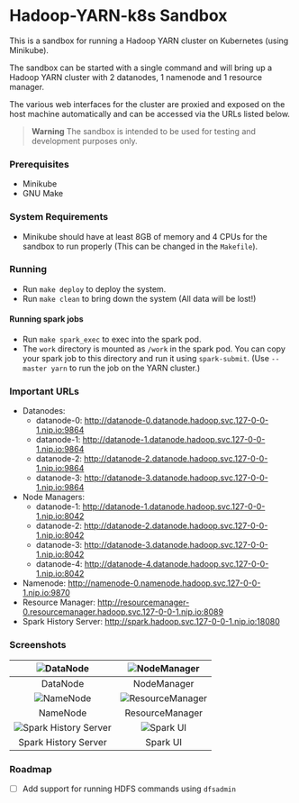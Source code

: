 # Hadoop-YARN-k8s Sandbox

This is a sandbox for running a Hadoop YARN cluster on Kubernetes (using Minikube).

The sandbox can be started with a single command and will bring up a Hadoop YARN cluster with 2 datanodes, 1 namenode and 1 resource manager.

The various web interfaces for the cluster are proxied and exposed on the host machine automatically and can be accessed via the URLs listed below.

> **Warning**
> The sandbox is intended to be used for testing and development purposes only.

### Prerequisites
* Minikube
* GNU Make

### System Requirements
* Minikube should have at least 8GB of memory and 4 CPUs for the sandbox to run properly (This can be changed in the `Makefile`).

### Running
* Run `make deploy` to deploy the system.
* Run `make clean` to bring down the system (All data will be lost!)

#### Running spark jobs
* Run `make spark_exec` to exec into the spark pod.
* The `work` directory is mounted as `/work` in the spark pod. You can copy your spark job to this directory and run it using `spark-submit`. (Use `--master yarn` to run the job on the YARN cluster.)

### Important URLs
* Datanodes:
    * datanode-0: http://datanode-0.datanode.hadoop.svc.127-0-0-1.nip.io:9864
    * datanode-1: http://datanode-1.datanode.hadoop.svc.127-0-0-1.nip.io:9864
    * datanode-2: http://datanode-2.datanode.hadoop.svc.127-0-0-1.nip.io:9864
    * datanode-3: http://datanode-3.datanode.hadoop.svc.127-0-0-1.nip.io:9864
* Node Managers:
    * datanode-1: http://datanode-1.datanode.hadoop.svc.127-0-0-1.nip.io:8042
    * datanode-2: http://datanode-2.datanode.hadoop.svc.127-0-0-1.nip.io:8042
    * datanode-3: http://datanode-3.datanode.hadoop.svc.127-0-0-1.nip.io:8042
    * datanode-4: http://datanode-4.datanode.hadoop.svc.127-0-0-1.nip.io:8042
* Namenode: http://namenode-0.namenode.hadoop.svc.127-0-0-1.nip.io:9870
* Resource Manager: http://resourcemanager-0.resourcemanager.hadoop.svc.127-0-0-1.nip.io:8089
* Spark History Server: http://spark.hadoop.svc.127-0-0-1.nip.io:18080

### Screenshots

| ![DataNode](https://i.imgur.com/PcLl4f4.png) | ![NodeManager](https://i.imgur.com/gR65OSv.png) |
|:--:|:--:|
| DataNode | NodeManager |
| ![NameNode](https://i.imgur.com/RSJHLyp.png) | ![ResourceManager](https://i.imgur.com/CJ4LXjY.png) |
| NameNode | ResourceManager |
| ![Spark History Server](https://i.imgur.com/JTQwd0d.png) | ![Spark UI](https://i.imgur.com/PaB6Jze.png) |
| Spark History Server | Spark UI |

### Roadmap
- [ ] Add support for running HDFS commands using `dfsadmin`
